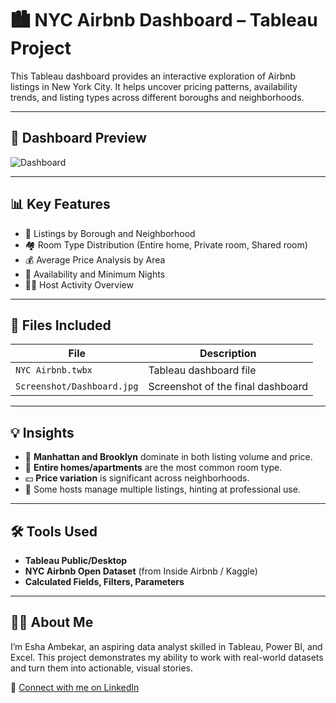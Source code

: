 # 🏙️ NYC Airbnb Dashboard – Tableau Project

This Tableau dashboard provides an interactive exploration of Airbnb listings in New York City. It helps uncover pricing patterns, availability trends, and listing types across different boroughs and neighborhoods.

---

## 📸 Dashboard Preview

![Dashboard](https://github.com/user-attachments/assets/387ab94f-8291-4e54-9a01-06a8b52690f8)

---

## 📊 Key Features

- 📍 Listings by Borough and Neighborhood
- 🏘️ Room Type Distribution (Entire home, Private room, Shared room)
- 💰 Average Price Analysis by Area
- 📆 Availability and Minimum Nights
- 🧑‍💼 Host Activity Overview

---

## 📁 Files Included

| File | Description |
|------|-------------|
| `NYC Airbnb.twbx` | Tableau dashboard file |
| `Screenshot/Dashboard.jpg` | Screenshot of the final dashboard |

---

## 💡 Insights

- 🏢 **Manhattan and Brooklyn** dominate in both listing volume and price.
- 🛌 **Entire homes/apartments** are the most common room type.
- 💵 **Price variation** is significant across neighborhoods.
- 🧾 Some hosts manage multiple listings, hinting at professional use.

---

## 🛠 Tools Used

- **Tableau Public/Desktop**
- **NYC Airbnb Open Dataset** (from Inside Airbnb / Kaggle)
- **Calculated Fields, Filters, Parameters**

---

## 🙋‍♀️ About Me

I’m Esha Ambekar, an aspiring data analyst skilled in Tableau, Power BI, and Excel. This project demonstrates my ability to work with real-world datasets and turn them into actionable, visual stories.

🔗 [Connect with me on LinkedIn](https://www.linkedin.com/in/esha-ambekar-4b4313246/)
